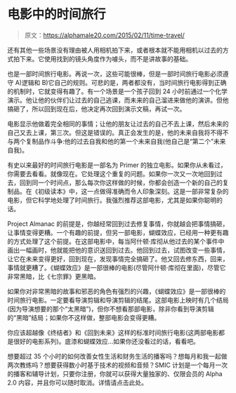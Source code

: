 # 电影中的时间旅行

> 原文：<https://alphamale20.com/2015/02/11/time-travel/>

还有其他一些场景没有理由被人用相机拍下来，或者根本就不能用相机以过去的方式拍下来。它使用找到的镜头角度作为噱头，而不是讲故事的基础。

也是一部时间旅行电影。再说一次，这些可能很棒，但是一部时间旅行电影必须遵守 A)逻辑和 B)它自己的规则。可悲的是，两者都没有，当时间旅行电影得到正确的机制时，它就变得有趣了。有一个场景是一个孩子回到 24 小时前通过一个化学演示。他让他的伙伴们让过去的自己逃课，而未来的自己溜进来做他的演讲。但他搞砸了，所以回到现在后，他决定再次回到演示文稿，再试一次。

电影显示他做着完全相同的事情；让他的朋友让过去的自己不去上课，然后未来的自己又去上课，第三次。但这是错误的。真正会发生的是，他的未来自我将不得不与两个复制品作斗争:他的过去自我和他的第一个未来自我(他自己是“第二个”未来自我)。

有史以来最好的时间旅行电影是一部名为 Primer 的独立电影。如果你从未看过，你需要去看看。就像现在。它处理这个重复的问题。如果你一次又一次地回到过去，回到同一个时间点，那么每次你这样做的时候，你都会创造一个新的自己的复制品。在《初级读本》中，这一点做得准确而令人印象深刻。这是一部非常复杂的电影，但它科学地处理了时间旅行。我强烈推荐这部电影，尤其是如果你聪明的话。

Project Almanac 的前提是，你越经常回到过去修复事情，你就越会把事情搞砸，让事情变得更糟。一个有趣的前提，但另一部电影，蝴蝶效应，已经用一种更有趣的方式处理了这个前提。在这部电影中，每当阿什顿·库彻从他过去的某个事件中画出一幅画时，他就能把他的意识送回到过去。他回到过去，试图改变一些事情，让它在未来变得更好，回到现在，发现事情完全搞砸了。他又回去修东西，回来，事情就更糟了。《蝴蝶效应》是一部很棒的电影(尽管阿什顿·库彻在里面)，尽管它非常黑暗，比《七宗罪》更黑暗。

如果你对非常黑暗的故事和邪恶的角色有强烈的兴趣，《蝴蝶效应》是一部很棒的时间旅行电影。一定要看导演剪辑和导演剪辑的结尾。这部电影上映时有几个结局(因为导演想要的那个“太黑暗”)，但你不想看那部电影，除非你看到导演剪辑的“黑暗”结局；如果你不这样做，整部电影会变得更糟。

你应该超越像《终结者》和《回到未来》这样的标准时间旅行电影(这两部电影都是很好的电影系列)。底漆和蝴蝶效应...如果你还没看过的话，看看吧。

想要超过 35 个小时的如何改善女性生活和财务生活的播客吗？想每月和我一起做两次教练吗？想要获得数小时基于技术的视频和音频？SMIC 计划是一个每月一次的播客和辅导计划，只要你注册，你就可以获得大量独家的、仅限会员的 Alpha 2.0 内容，并且你可以随时取消。详情请点击此处。